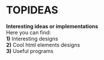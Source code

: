 # TOPIDEAS <br>
**Interesting ideas or implementations** <br>
Here you can find:<br>
**1)** Interesting designs<br>
**2)** Cool html elements designs<br>
**3)** Useful programs<br>
